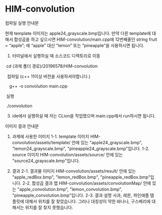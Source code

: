 # HIM-convolution

컴파일 실행 안내문

현재 template 이미지는 apple24_grayscale.bmp입니다. 만약 다른 template에 대해서 합성곱을 하고 싶으시면
HIM-convolution/main.cpp에 12번째줄인 string fruit = “apple”;
에 “apple” 대신 “lemon” 또는 “pineapple”을 사용하시면 됩니다.

1. 터미널에서 실행하실 때
소스코드 디렉토리로 이동

&nbsp;cd (과제 폴더 경로)/20196578/HIM-convolution

&ensp;컴파일 (c++ 11이상 버전을 사용하셔야합니다.)

&emsp;g++ -o convolution main.cpp

&nbsp;실행

&nbsp;./convolution

3. ide에서 실행하실 때
저는 CLion을 작업했으며 main.cpp에서 run하시면 됩니다.

이미지 결과 안내문

1. 과제에 사용한 이미지
1-1. template 이미지
HIM-convolution/assets/template/ 안에 있는
"apple24_grayscale.bmp", "lemon24_grayscale.bmp", "pineapple24_grayscale.bmp"입니다.
1-2. source 이미지
HIM-convolution/assets/source/ 안에 있는 "source24_grayscale.bmp"입니다.

2. 결과
2-1. 결과물 이미지
HIM-convolution/assets/result/ 안에 있는
"apple_redBox.bmp", "lemon_redBox.bmp", "pineapple_redBox.bmp"입니다.
2-2. 합성곱 결과 맵
HIM-convolution/assets/convolutionMap/ 안에 있는
"apple_convolution.bmp", "lemon_convolution.bmp", "pineapple_convolution.bmp"입니다.
2-3. 결과 설명
사과, 레몬, 파인애플 템플릿에 대해서 위치를 잘 찾았습니다. 그러나 대칭성이 약한 바나나, 구스베리에 대해서는 위치를 잘 찾지 못했습니다.
